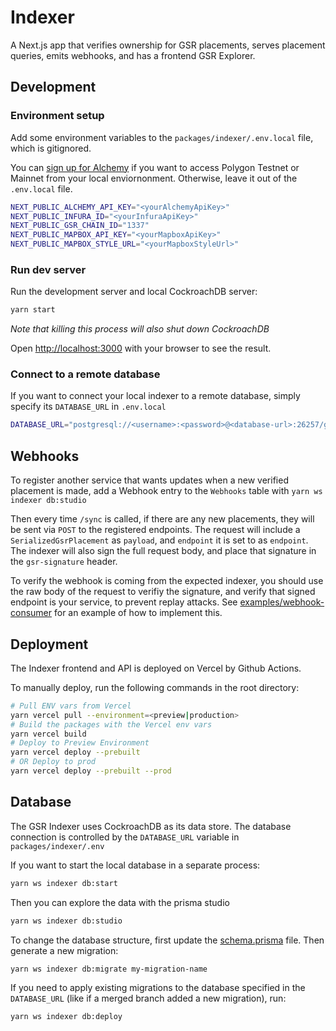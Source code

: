 # Indexer

A Next.js app that verifies ownership for GSR placements, serves placement
queries, emits webhooks, and has a frontend GSR Explorer.

## Development

### Environment setup

Add some environment variables to the `packages/indexer/.env.local` file, which
is gitignored.

You can
[sign up for Alchemy](https://docs.alchemy.com/docs/alchemy-quickstart-guide#1key-create-an-alchemy-key)
if you want to access Polygon Testnet or Mainnet from your local enviornonment.
Otherwise, leave it out of the `.env.local` file.

```bash
NEXT_PUBLIC_ALCHEMY_API_KEY="<yourAlchemyApiKey>"
NEXT_PUBLIC_INFURA_ID="<yourInfuraApiKey>"
NEXT_PUBLIC_GSR_CHAIN_ID="1337"
NEXT_PUBLIC_MAPBOX_API_KEY="<yourMapboxApiKey>"
NEXT_PUBLIC_MAPBOX_STYLE_URL="<yourMapboxStyleUrl>"
```

### Run dev server

Run the development server and local CockroachDB server:

```bash
yarn start
```

_Note that killing this process will also shut down CockroachDB_

Open [http://localhost:3000](http://localhost:3000) with your browser to see the
result.

### Connect to a remote database

If you want to connect your local indexer to a remote database, simply specify
its `DATABASE_URL` in `.env.local`

```bash
DATABASE_URL="postgresql://<username>:<password>@<database-url>:26257/gsr?sslmode=verify-full"
```

## Webhooks

To register another service that wants updates when a new verified placement is
made, add a Webhook entry to the `Webhooks` table with
`yarn ws indexer db:studio`

Then every time `/sync` is called, if there are any new placements, they will be
sent via `POST` to the registered endpoints. The request will include a
`SerializedGsrPlacement` as `payload`, and `endpoint` it is set to as
`endpoint`. The indexer will also sign the full request body, and place that
signature in the `gsr-signature` header.

To verify the webhook is coming from the expected indexer, you should use the
raw body of the request to verifiy the signature, and verify that signed
endpoint is your service, to prevent replay attacks. See
[examples/webhook-consumer](../../examples/webhook-consumer/src/index.ts) for an
example of how to implement this.

## Deployment

The Indexer frontend and API is deployed on Vercel by Github Actions.

To manually deploy, run the following commands in the root directory:

```bash
# Pull ENV vars from Vercel
yarn vercel pull --environment=<preview|production>
# Build the packages with the Vercel env vars
yarn vercel build
# Deploy to Preview Environment
yarn vercel deploy --prebuilt
# OR Deploy to prod
yarn vercel deploy --prebuilt --prod
```

## Database

The GSR Indexer uses CockroachDB as its data store. The database connection is
controlled by the `DATABASE_URL` variable in `packages/indexer/.env`

If you want to start the local database in a separate process:

```bash
yarn ws indexer db:start
```

Then you can explore the data with the prisma studio

```bash
yarn ws indexer db:studio
```

To change the database structure, first update the
[schema.prisma](./prisma/schema.prisma) file. Then generate a new migration:

```bash
yarn ws indexer db:migrate my-migration-name
```

If you need to apply existing migrations to the database specified in the
`DATABASE_URL` (like if a merged branch added a new migration), run:

```bash
yarn ws indexer db:deploy
```
